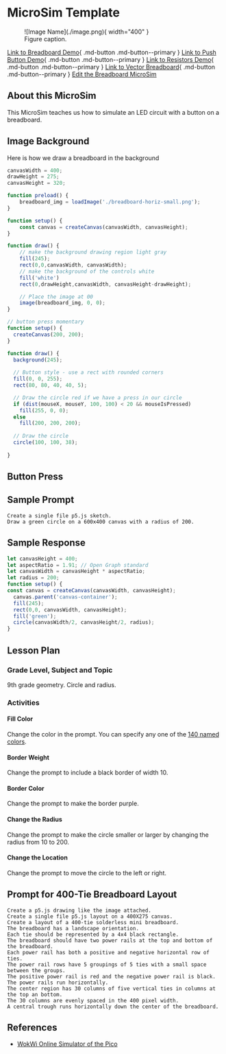 # MicroSim Template

<figure markdown>
   ![Image Name](./image.png){ width="400" }
   <figcaption>Figure caption.</figcaption>
</figure>

[Link to Breadboard Demo](./breadboard.html){ .md-button .md-button--primary }
[Link to Push Button Demo](./push-buttons.html){ .md-button .md-button--primary }
[Link to Resistors Demo](./resistors-demo.html){ .md-button .md-button--primary }
[Link to Vector Breadboard](./breadboard-vector.html){ .md-button .md-button--primary }
[Edit the Breadboard MicroSim](https://editor.p5js.org/dmccreary/sketches/6BlWx729A)

## About this MicroSim

This MicroSim teaches us how to simulate an LED
circuit with a button on a breadboard.

## Image Background

Here is how we draw a breadboard in the background

```js
canvasWidth = 400;
drawHeight = 275;
canvasHeight = 320;

function preload() {
    breadboard_img = loadImage('./breadboard-horiz-small.png');
}

function setup() {
    const canvas = createCanvas(canvasWidth, canvasHeight);
}

function draw() {
    // make the background drawing region light gray
    fill(245);
    rect(0,0,canvasWidth, canvasWidth);
    // make the background of the controls white
    fill('white')
    rect(0,drawHeight,canvasWidth, canvasHeight-drawHeight);

    // Place the image at 00
    image(breadboard_img, 0, 0);
}

// button press momentary 
function setup() {
  createCanvas(200, 200);
}

function draw() {
  background(245);
  
  // Button style - use a rect with rounded corners
  fill(0, 0, 255);
  rect(80, 80, 40, 40, 5);

  // Draw the circle red if we have a press in our circle
  if (dist(mouseX, mouseY, 100, 100) < 20 && mouseIsPressed)
    fill(255, 0, 0);
  else
    fill(200, 200, 200);
  
  // Draw the circle
  circle(100, 100, 38);
  
}
```

## Button Press



## Sample Prompt

```linenums="0"
Create a single file p5.js sketch.
Draw a green circle on a 600x400 canvas with a radius of 200.
```

## Sample Response

```javascript
let canvasHeight = 400;
let aspectRatio = 1.91; // Open Graph standard
let canvasWidth = canvasHeight * aspectRatio;
let radius = 200;
function setup() {
const canvas = createCanvas(canvasWidth, canvasHeight);
  canvas.parent('canvas-container');
  fill(245);
  rect(0,0, canvasWidth, canvasHeight);
  fill('green');
  circle(canvasWidth/2, canvasHeight/2, radius);
}
```

## Lesson Plan

### Grade Level, Subject and Topic

9th grade geometry. Circle and radius.

### Activities

#### Fill Color

Change the color in the prompt.  You
can specify any one of the [140 named colors](https://www.w3schools.com/tags/ref_colornames.asp).

#### Border Weight

Change the prompt to include a black border of
width 10.

#### Border Color

Change the prompt to make the border purple.

#### Change the Radius

Change the prompt to make the circle smaller
or larger by changing the radius from 10 to 200.

#### Change the Location

Change the prompt to move the circle to the left or right.

## Prompt for 400-Tie Breadboard Layout

```linenums="0"
Create a p5.js drawing like the image attached.
Create a single file p5.js layout on a 400X275 canvas.
Create a layout of a 400-tie solderless mini breadboard.
The breadboard has a landscape orientation.
Each tie should be represented by a 4x4 black rectangle.
The breadboard should have two power rails at the top and bottom of the breadboard.
Each power rail has both a positive and negative horizontal row of ties.
The power rail rows have 5 groupings of 5 ties with a small space between the groups.
The positive power rail is red and the negative power rail is black.
The power rails run horizontally.
The center region has 30 columns of five vertical ties in columns at the top an bottom.
The 30 columns are evenly spaced in the 400 pixel width.
A central trough runs horizontally down the center of the breadboard.
```

## References

* [WokWi Online Simulator of the Pico](https://wokwi.com/pi-pico)